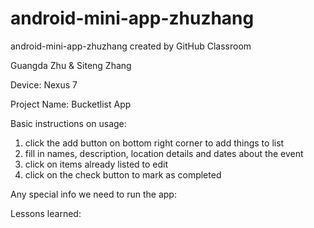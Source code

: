 # android-mini-app-zhuzhang
android-mini-app-zhuzhang created by GitHub Classroom

Guangda Zhu & Siteng Zhang

Device: Nexus 7

Project Name: Bucketlist App

Basic instructions on usage: 
1) click the add button on bottom right corner to add things to list
2) fill in names, description, location details and dates about the event 
3) click on items already listed to edit
4) click on the check button to mark as completed

Any special info we need to run the app:


Lessons learned: 


